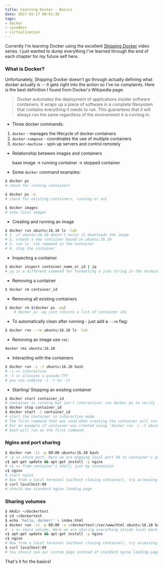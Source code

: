 ```yaml
---
title: Learning Docker - Basics
date: 2017-02-17 00:01:38
tags:
- docker
- sysadmin
- virtualization
---
```


Currently I'm learning Docker using the excellent [Shipping Docker](https://shippingdocker.com) video series. I just wanted to dump everything I've learned through the end of each chapter for my future self here.

<!--more-->

### What is Docker?

Unfortunately, Shipping Docker doesn't go through actually defining what docker actually is -- it gets right into the action so I've no complaints. Here is the best definition I found from Docker's Wikipedia page:

> Docker automates the deployment of applications insider software containers. It wraps up a piece of software in a complete filesystem that contains everything it needs to run. This guarantees that it will always run the same regardless of the environment it is running in.

* Three docker commands:

1. `docker` - manages the lifecycle of docker containers
2. `docker-compose` - coordinates the use of multiple containers
3. `docker-machine` - spin up servers and control remotely

* Relationship between images and containers

	base image -> running container -> stopped container

* Some `docker` command examples:

```bash
$ docker ps
# check for running containers
```

```bash
$ docker ps -a
# check for existing containers, running or not
```

```bash
$ docker images
# view local images
```

* Creating and running an image

```bash
$ docker run ubuntu:16.10 ls -lah
# 1. if ubuntu:16.10 doesn't exist it downloads the image
# 2. create a new container based on ubuntu:16.10
# 3. run ls -lah command in the container
# 4. stop the container
```

* Inspecting a container

```bash
$ docker inspect container_name_or_id | jq
# jq is a different command for formatting a json string in the terminal downloadable using brew
```

* Removing a container

```bash
$ docker rm container_id
```

* Removing all existing containers

```bash
$ docker rm $(docker ps -aq)
	# docker ps -aq just returns a list of container ids
```

* To automatically clean after running - just add a `--rm` flag:

```bash
$ docker run --rm ubuntu:16.10 ls -lah
```

* Removing an image use `rmi`:

```bash
docker rmi ubuntu:16.10
```

* Interacting with the containers

```bash
$ docker run -i -t ubuntu:16.10 bash
# -i => interactive
# -t => allocate a pseudo-TTY
# you can combine -i -t to -it
```

* Starting/ Stopping an existing container

```bash
$ docker start container_id
# container is running but isn't interactive; run docker ps to verify
$ docker stop container_id
$ docker start -i container_id
# start the container in interactive mode.
# The first command that was used when creating the container will run when you start it again.
# For an example if container was created using 'docker run -i -t ubuntu:16.10 bash' command,
# bash will run as the first command.
```

### Nginx and port sharing

```bash
$ docker run -it -p 89:80 ubuntu:16.10 bash
# -p => share port. Here we are mapping local port 89 to container's port 80
c$ apt-get update && apt-get install -y nginx
# c$ => from container's shell; just my convention
c$ nginx
# start nginx
# Now from a local terminal (without closing container), try accessing localhost on port 89:
$ curl localhost:89
# should see standard nginx landing page
```

### Sharing volumes
```bash
$ mkdir ~/dockertest
$ cd ~/dockertest
$ echo 'hello, docker!' > index.html
$ docker run -it -p 89:80 -v ~/dockertest:/var/www/html ubuntu:16.10 bash
# -v => share volume. Here we are sharing everything inside local machine's ~/dockertest to container's /var/www/html
c$ apt-get update && apt-get install -y nginx
c$ nginx
# Now from a local terminal (without closing container), try accessing localhost on port 89:
$ curl localhost:89
# You should see our custom page instead of standard nginx landing page
```

That's it for the basics!